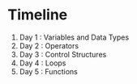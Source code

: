 # Timeline
1. Day 1 : Variables and Data Types
2. Day 2 : Operators
3. Day 3 : Control Structures
4. Day 4 : Loops
5. Day 5 : Functions